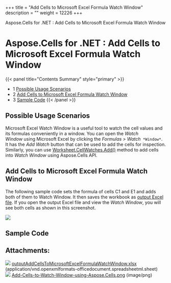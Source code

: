 +++
title = "Add Cells to Microsoft Excel Formula Watch Window" 
description = "" 
weight = 12226 
+++

Aspose.Cells for .NET : Add Cells to Microsoft Excel Formula Watch Window  

# Aspose.Cells for .NET : Add Cells to Microsoft Excel Formula Watch Window


{{< panel title="Contents Summary" style="primary" >}}
*   1 [Possible Usage Scenarios](#AddCellstoMicrosoftExcelFormulaWatchWindow-PossibleUsageScenarios)
*   2 [Add Cells to Microsoft Excel Formula Watch Window](#AddCellstoMicrosoftExcelFormulaWatchWindow-AddCellstoMicrosoftExcelFormulaWatchWindow)
*   3 [Sample Code](#AddCellstoMicrosoftExcelFormulaWatchWindow-SampleCode)
{{< /panel >}}
 

## Possible Usage Scenarios

Microsoft Excel Watch Window is a useful tool to watch the cell values and its formulas conveniently in a window. You can open the *Watch Window* using Microsoft Excel by clicking the *Formulas > Watch*` *Window*`. It has the *Add Watch* button that can be used to add the cells for inspection. Similarly, you can use [Worksheet.CellWatches.Add()](https://apireference.aspose.com/net/cells/aspose.cells/cellwatchcollection/methods/add/index) method to add cells into *Watch Window* using Aspose.Cells API.

## Add Cells to Microsoft Excel Formula Watch Window

The following sample code sets the formula of cells C1 and E1 and adds both of them to Watch Window. It then saves the workbook as [output Excel file](https://docs2.aspose.com/cells/net/attachments/66948366/67338481.xlsx). If you open the output Excel file and view the *Watch Window*, you will see both cells as shown in this screenshot.

![](https://docs2.aspose.com/cells/net/attachments/66948366/67338494.png)

## Sample Code

## Attachments:

![](https://docs2.aspose.com/cells/net/images/icons/bullet_blue.gif) [outputAddCellsToMicrosoftExcelFormulaWatchWindow.xlsx](https://docs2.aspose.com/cells/net/attachments/66948366/67338481.xlsx) (application/vnd.openxmlformats-officedocument.spreadsheetml.sheet)  
![](https://docs2.aspose.com/cells/net/images/icons/bullet_blue.gif) [Add-Cells-to-Watch-Window-using-Aspose.Cells.png](https://docs2.aspose.com/cells/net/attachments/66948366/67338494.png) (image/png)  

